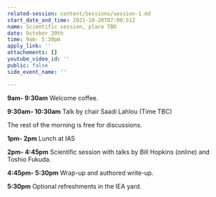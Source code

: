 ```yaml
---
related-session: content/Sessions/session-1.md
start_date_and_time: 2021-10-20T07:00:51Z
name: Scientific session, place TBD
date: October 20th
time: 9am- 5:30pm
apply_link: ''
attachements: []
youtube_video_id: ''
public: false
side_event_name: ''

---
```

**9am- 9:30am** Welcome coffee.

**9:30am- 10:30am** Talk by chair Saadi Lahlou (Time TBC)

The rest of the morning is free for discussions.

**1pm- 2pm** Lunch at IAS

**2pm- 4:45pm** Scientific session with talks by Bill Hopkins (online) and Toshio Fukuda.

**4:45pm- 5:30pm** Wrap-up and authored write-up.

**5:30pm** Optional refreshments in the IEA yard.